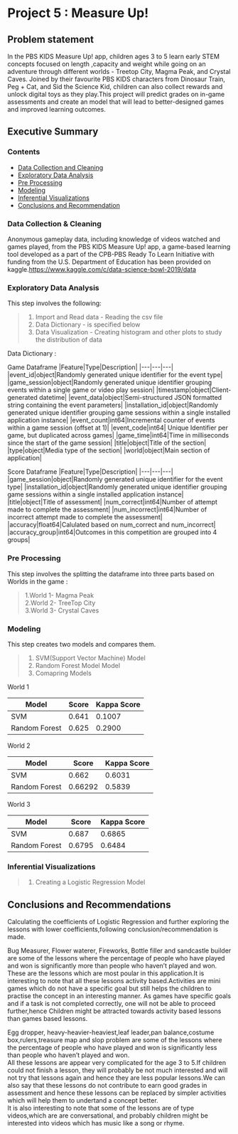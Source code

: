 # Project 5 : Measure Up!



## Problem statement
In the PBS KIDS Measure Up! app, children ages 3 to 5 learn early STEM concepts focused on length ,capacity and weight while going on an adventure through different worlds - Treetop City, Magma Peak, and Crystal Caves. Joined by their favourite PBS KIDS characters from Dinosaur Train, Peg + Cat, and Sid the Science Kid, children can also collect rewards and unlock digital toys as they play.This project will predict grades on in-game assessments and create an model that will
lead to better-designed games and improved learning outcomes.



## Executive Summary


### Contents

- [Data Collection and Cleaning](#Data-Collection-&-Cleaning)
- [Exploratory Data Analysis](#Exploratory-Data-Analysis)
- [Pre Processing](#Pre-Processing)
- [Modeling](#Modelling)
- [Inferential Visualizations](#Inferential-Visualizations)
- [Conclusions and Recommendation](#Conclusions-and-Recommendation)


### Data Collection & Cleaning


Anonymous gameplay data, 
including knowledge of videos watched and games played, 
from the PBS KIDS Measure Up! app, a game-based learning tool 
developed as a part of the CPB-PBS Ready To Learn Initiative with funding from the U.S. Department of Education 
has been provided on kaggle.https://www.kaggle.com/c/data-science-bowl-2019/data

### Exploratory Data Analysis
This step involves the following:

>1. Import and Read data - Reading the csv file <br>
>2. Data Dictionary - is specified below <br>
>3. Data Visualization - Creating histogram and other plots to study the distribution of data<br>


Data Dictionary :

Game Dataframe
|Feature|Type|Description|
|---|---|---|
|event_id|object|Randomly generated unique identifier for the event type|
|game_session|object|Randomly generated unique identifier grouping events within a single game or video play session|
|timestamp|object|Client-generated datetime|
|event_data|object|Semi-structured JSON formatted string containing the event parameters|
|installation_id|object|Randomly generated unique identifier grouping game sessions within a single installed application instance|
|event_count|int64|Incremental counter of events within a game session (offset at 1)|
|event_code|int64| Unique Identifier per game, but duplicated across games|
|game_time|int64|Time in milliseconds since the start of the game session|
|title|object|Title of the section|
|type|object|Media type of the section|
|world|object|Main section of application|

Score Dataframe
|Feature|Type|Description|
|---|---|---|
|game_session|object|Randomly generated unique identifier for the event type|
|installation_id|object|Randomly generated unique identifier grouping game sessions within a single installed application instance|
|title|object|Title of assessment|
|num_correct|int64|Number of attempt made to complete the assessment|
|num_incorrect|int64|Number of incorrect attempt made to complete the assessment|
|accuracy|float64|Calulated based on num_correct and num_incorrect|
|accuracy_group|int64|Outcomes in this competition are grouped into 4 groups|




### Pre Processing
This step involves the splitting the dataframe into three parts based on Worlds in the game :

>1.World 1- Magma Peak<br>
>2.World 2- TreeTop City<br>
>3.World 3- Crystal Caves<br>


### Modeling
This step creates two models and compares them.

>1. SVM(Support Vector Machine) Model<br>
>2. Random Forest Model Model<br>
>3. Comapring Models

World 1

|Model|Score|Kappa Score|
|---|---|---|
|SVM|0.641|0.1007
|Random Forest|0.625|0.2900|

World 2

|Model|Score|Kappa Score|
|---|---|---|
|SVM|0.662|0.6031|
|Random Forest|0.66292|0.5839|

World 3

|Model|Score|Kappa Score|
|---|---|---|
|SVM|0.687|0.6865|
|Random Forest|0.6795|0.6484|


### Inferential Visualizations

>1. Creating a Logistic Regression Model <br> 


## Conclusions and Recommendations

Calculating the coefficients of Logistic Regression and further exploring the lessons with lower coefficients,following conclusion/recommendation is made.<br>

Bug Measurer, Flower waterer, Fireworks, Bottle filler and sandcastle builder are some of the lessons where the percentage of people who have played and won is significantly more than people who haven’t played and won.<br>
These are the lessons which are most poular in this application.It is interesting to note that all these lessons activity based.Activities are mini games which do not have a specific goal but still helps the children to practise the concept in an interesting manner.
As games have specific goals and if a task is not completed correctly, one will not be able to proceed further,hence Children might be attracted towards activity based lessons than games based lessons. <br>

Egg dropper, heavy-heavier-heaviest,leaf leader,pan balance,costume box,rulers,treasure map and slop problem are some of the lessons where the percentage of people who have played and won is significantly less than people who haven’t played and won.<br>
 All these lessons are appear very complicated for the age 3 to 5.If children could not finish a lesson, they will probably be not much interested and will not try that lessons again and hence they are less popular lessons.We can also say that these lessons do not contribute to earn good grades in assessment and hence these lessons can be replaced by simpler activities which will help them to undertand a concept better.<br>
It is also interesting to note that some of the lessons are of type videos,which are 
are conversational, and probably children might be interested into videos which has music like a song or rhyme.<br>

